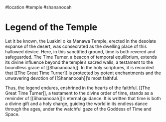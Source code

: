 #location #temple #shananooah 
# Legend of the Temple
Let it be known, the Luakini o ka Manawa Temple, erected in the desolate expanse of the desert, was consecrated as the dwelling place of this hallowed device. Here, in this sanctified ground, time is both revered and safeguarded. The Time Turner, a beacon of temporal equilibrium, extends its divine influence beyond the temple’s sacred walls, a testament to the boundless grace of [[Shananooah]]. In the holy scriptures, it is recorded that [[The Great Time Turner]] is protected by potent enchantments and the unwavering devotion of [[Shananooah]]’s most faithful.

Thus, the legend endures, enshrined in the hearts of the faithful. [[The Great Time Turner]], a testament to the divine order of time, stands as a reminder of [[Shananooah]]’s eternal guidance. It is written that time is both a divine gift and a holy charge, guiding the world in its endless dance through the ages, under the watchful gaze of the Goddess of Time and Space.